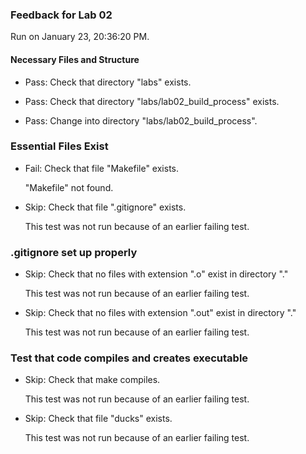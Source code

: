 ### Feedback for Lab 02

Run on January 23, 20:36:20 PM.


#### Necessary Files and Structure

+ Pass: Check that directory "labs" exists.

+ Pass: Check that directory "labs/lab02_build_process" exists.

+ Pass: Change into directory "labs/lab02_build_process".


### Essential Files Exist

+ Fail: Check that file "Makefile" exists.

     "Makefile" not found.

+ Skip: Check that file ".gitignore" exists.

  This test was not run because of an earlier failing test.


### .gitignore set up properly

+ Skip: Check that no files with extension ".o" exist in directory "."

  This test was not run because of an earlier failing test.

+ Skip: Check that no files with extension ".out" exist in directory "."

  This test was not run because of an earlier failing test.


### Test that code compiles and creates executable

+ Skip: Check that make compiles.

  This test was not run because of an earlier failing test.

+ Skip: Check that file "ducks" exists.

  This test was not run because of an earlier failing test.

